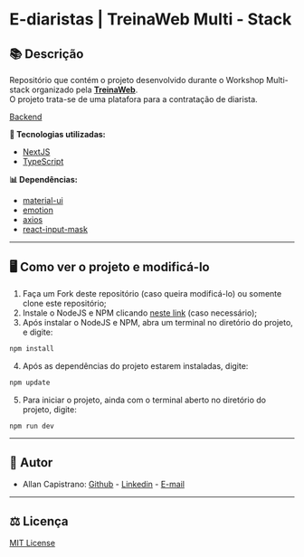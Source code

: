 # E-diaristas | TreinaWeb Multi - Stack

## 📚 Descrição ##
Repositório que contém o projeto desenvolvido durante o Workshop Multi-stack organizado pela [**TreinaWeb**](https://www.treinaweb.com.br/). <br />
O projeto trata-se de uma platafora para a contratação de diarista.

[Backend](https://github.com/AllanCapistrano/TreinaWeb-E-diaristas-backend)

**🔗 Tecnologias utilizadas:**
- [NextJS](https://nextjs.org/)
- [TypeScript](https://www.typescriptlang.org/)

**📊 Dependências:**
- [material-ui](https://material-ui.com/pt/)
- [emotion](https://emotion.sh/docs/introduction)
- [axios ](https://www.npmjs.com/package/axios)
- [react-input-mask](https://www.npmjs.com/package/react-input-mask)

------------

## 🖥️ Como ver o projeto e modificá-lo ##

1. Faça um Fork deste repositório (caso queira modificá-lo) ou somente clone este repositório;
2. Instale o NodeJS e NPM clicando [neste link](https://nodejs.org/en/download/) (caso necessário);
3. Após instalar o NodeJS e NPM, abra um terminal no diretório do projeto, e digite:
```powershell
npm install
```
4. Após as dependências do projeto estarem instaladas, digite:
```powershell
npm update
```
5. Para iniciar o projeto, ainda com o terminal aberto no diretório do projeto, digite:
```powershell
npm run dev
```

------------

## 📌 Autor ##
- Allan Capistrano: [Github](https://github.com/AllanCapistrano) - [Linkedin](https://www.linkedin.com/in/allancapistrano/) - [E-mail](https://mail.google.com/mail/u/0/?view=cm&fs=1&tf=1&source=mailto&to=asantos@ecomp.uefs.br)

------------

## ⚖️ Licença ##
[MIT License](https://github.com/AllanCapistrano/TreinaWeb-E-diaristas-frontend/blob/main/LICENSE)
